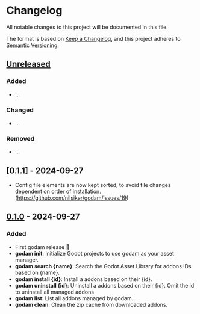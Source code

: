 # Changelog

All notable changes to this project will be documented in this file.

The format is based on [Keep a Changelog](https://keepachangelog.com/en/1.1.0/),
and this project adheres to [Semantic Versioning](https://semver.org/spec/v2.0.0.html).

## [Unreleased]

### Added

- ...

### Changed

- ...

### Removed

- ...

## [0.1.1] - 2024-09-27

- Config file elements are now kept sorted, to avoid file changes dependent on order of installation. (https://github.com/nilsiker/godam/issues/19)

## [0.1.0] - 2024-09-27

### Added

- First godam release 🥳
- **godam init**: Initialize Godot projects to use godam as your asset manager.
- **godam search {name}**: Search the Godot Asset Library for addons IDs based on {name}.
- **godam install {id}**: Install a addons based on their {id}.
- **godam uninstall {id}**: Uninstall a addons based on their {id}. Omit the id to uninstall all managed addons
- **godam list**: List all addons managed by godam.
- **godam clean**: Clean the zip cache from downloaded addons.


[unreleased]: https://github.com/nilsiker/godam/compare/v0.1.0...HEAD
[0.1.0]: https://github.com/nilsiker/godam/releases/tag/v0.1.0
